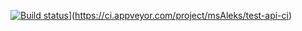 [![Build status](https://ci.appveyor.com/api/projects/status/x7qkm6t9gg9xtwgs?svg=true)](https://ci.appveyor.com/projects/status/x7qkm6t9gg9xtwgs?svg=true)](https://ci.appveyor.com/project/msAleks/test-api-ci)
